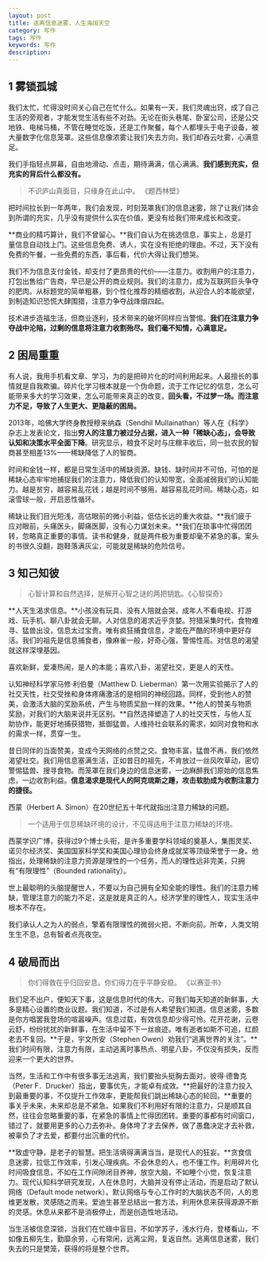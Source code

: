 ```yaml
---
layout: post
title: 逃离信息迷雾，人生海阔天空
category: 写作
tags: 写作
keywords: 写作
description: 
---
```


## 1 雾锁孤城

我们太忙，忙得没时间关心自己在忙什么。如果有一天，我们灵魂出窍，成了自己生活的旁观者，才能发觉生活有些不对劲。无论在街头巷尾、卧室公司，还是公交地铁、电梯马桶，不管在睡觉吃饭，还是工作聚餐，每个人都埋头于电子设备，被大量数字化信息笼罩。这些信息像浓雾让我们失去方向，我们却吞云吐雾，心满意足。

我们手指轻点屏幕，自由地滑动、点击，期待满满，信心满满。**我们感到充实，但充实的背后什么都没有。**

> 不识庐山真面目，只缘身在此山中。 《题西林壁》

把时间拉长到一年两年，我们会发现，时刻笼罩我们的信息迷雾，除了让我们体会到所谓的充实，几乎没有提供什么实在价值，更没有给我们带来成长和改变。

**商业的精巧算计，我们不曾留心。**我们自认为在挑选信息，事实上，总是打量信息自动找上门。这些信息免费、诱人，实在没有拒绝的理由。不过，天下没有免费的午餐，一些免费的东西，事后看，代价大得让我们想哭。

我们不为信息支付金钱，却支付了更昂贵的代价——注意力。收割用户的注意力，打包出售给广告商，早已是公开的商业规则。我们的注意力，成为互联网巨头争夺的肥肉。从标题党的简单粗暴，到个性化推荐的精细收割，从迎合人的本能欲望，到制造知识恐慌大肆围猎，注意力争夺战烽烟四起。

技术进步造福生活，但商业逐利，技术带来的破坏同样应当警惕。**我们在注意力争夺战中沦陷，过剩的信息将注意力收割殆尽。我们毫不知情，心满意足。**

## 2 困局重重

有人说，我用手机看文章、学习，为的是把碎片化的时间利用起来。人最擅长的事情就是自我欺骗。碎片化学习根本就是一个伪命题，流于工作记忆的信息，怎么可能带来多大的学习效果，怎么可能带来真正的改变。**回头看，不过梦一场。而注意力不足，导致了人生更大、更隐蔽的困局。**


2013年，哈佛大学终身教授穆来纳森（Sendhil Mullainathan）等人在《科学》杂志上发表论文，指出**穷人的注意力被过分占据，进入一种「稀缺心态」，会导致认知和决策水平全面下降**。研究显示，粮食不足时与庄稼丰收后，同一批农民的智商甚至相差13%——稀缺降低了人的智商。

时间和金钱一样，都是日常生活中的稀缺资源。缺钱、缺时间并不可怕，可怕的是稀缺心态牢牢地捕捉我们的注意力，降低我们的认知带宽，全面减弱我们的认知能力。越是贫穷，越容易乱花钱；越是时间不够用，越容易乱花时间。稀缺心态，如滚雪球一般，开启恶性循环。

稀缺让我们目光短浅，高估眼前的微小利益，低估长远的重大收益。**我们疲于应对眼前，头痛医头，脚痛医脚，没有心力谋划未来。**我们在琐事中忙得团团转，忽略真正重要的事情。读书和健身，就是两件极为重要却毫不紧急的事。案头的书很久没翻，跑鞋落满灰尘，可能就是稀缺的危险信号。

## 3 知己知彼

> 心智计算和自然选择，是解开心智之谜的两把钥匙。《心智探奇》

**人天生渴求信息。**小孩没有玩具、没有人陪就会哭，成年人不看电视、打游戏、玩手机、聊八卦就会无聊。人对信息的渴求近乎贪婪。狩猎采集时代，食物难寻、猛兽出没，信息太过宝贵。唯有疯狂捕食信息，才能在严酷的环境中更好存活。我们的祖先是信息捕食者，像麻雀一般，好奇心强，警惕性高。对信息的渴望就这样深埋基因。

喜欢新鲜，爱凑热闹，是人的本能；喜欢八卦，渴望社交，更是人的天性。

认知神经科学家马修·利伯曼（Matthew D. Lieberman）第一次用实验揭示了人的社交天性，社交受挫和身体疼痛激活的是相同的神经回路。同样，受到他人的赞美，会激活大脑的奖励系统，产生与物质奖励一样的效果。**他人的赞美与物质奖励，对我们的大脑来说并无区别。**自然选择塑造了人的社交天性，与他人互助协作，能更好地捕获猎物，抵御猛兽。人维持社会联系的需求，如同对食物和水的需求一样，贯穿一生。

昔日同伴的当面赞美，变成今天网络的点赞之交。食物丰富，猛兽不再，我们依然渴望社交。我们用信息塞满生活，正如昔日的祖先，不肯放过一丝风吹草动，密切警惕猛兽、搜寻食物。而笼罩在我们身边的信息迷雾，一边麻醉我们原始的信息焦虑，一边收割利益。**信息渴求是现代人的阿克琉斯之踵，攻击软肋成为收割注意力的捷径。**

西蒙（Herbert A. Simon）在20世纪五十年代就指出注意力稀缺的问题。

> 一个适用于信息稀缺环境的设计，不见得适用于注意力稀缺的环境。

西蒙学识广博，获得过9个博士头衔，是许多重要学科领域的奠基人，集图灵奖、诺贝尔经济奖、美国国家科学奖和美国心理协会终身成就奖等顶级荣誉于一身。他指出，处理稀缺的注意力资源是理性的一个任务，而人的理性远非完美，只拥有“有限理性”（Bounded rationality）。

世上最聪明的头脑提醒世人，不要以为自己拥有全知全能的理性。我们的注意力稀缺，管理注意力的能力不足，这是就是真正的人。经济学里的理性人，现实生活中根本不存在。

我们承认人之为人的弱点，擎着有限理性的微弱火把，不断向前。所幸，人类文明生生不息，总有智者点亮夜空。

## 4 破局而出

> 你们得救在乎归回安息。你们得力在乎平静安稳。 《以赛亚书》

我们足不出户，便知天下事，这是信息时代的伟大。可我们每天知道的新鲜事，大多是精心设置的商业议题。我们知道，不过是有人希望我们知道。信息迷雾，多数是你方唱罢我登场的喧嚣噪声。信息过载，有效信息却少得可怜。花开花谢，云卷云舒，纷纷扰扰的新鲜事，在生活中留不下一丝痕迹。唯有逝者如斯不可追，红颜老去不复回。**于是，宇文所安（Stephen Owen）劝我们“逃离世界的关注”。**我们时间有限，注意力有限，主动逃离时事热点、明星八卦，不仅没有损失，反而迎来一个更大的世界。

当然，生活和工作中有很多事无法逃离，我们要抬头挺胸去面对。彼得·德鲁克（Peter F．Drucker）指出，要事优先，才能卓有成效。**把最好的注意力投入到最重要的事，不仅提升工作效率，更能帮我们跳出稀缺心态的轮回。**重要的事关乎未来，未来却总是不紧急。如果我们不利用好有限的注意力，只是顺其自然，往往会忽略重要的事，在紧急的事情上忙得团团转。重要的事都有时间窗口，错过了，就要用更多的心力去弥补。身体垮了才去保养，做了愚蠢决定才去补救，被辜负了才去爱，都要付出沉重的代价。

**致虚守静，是老子的智慧。把生活填得满满当当，是现代人的狂妄。**贪食信息迷雾，拉低工作效率，引发心理疾病。不会休息的人，也不懂工作。利用碎片化时间吸食信息，不如在工作间隙闭目养神，放空大脑，不如睡个小觉，恢复注意力。现代认知科学研究发现，人在休息时，大脑并没有停止活动，而是启动了默认网络（Default mode network）。默认网络与专心工作时的大脑状态不同，人的思维更发散，灵感随之而来。爱迪生甚至总结出一套方法，利用休息来获得源源不断的灵感。休息从来都不是消极停止，而是创造性地活动。

当生活被信息深锁，当我们在忙碌中盲目，不如学苏子，浅水行舟，登楼看山，不如像五柳先生，勤靡余劳，心有常闲，远离尘网，复返自然。逃离信息迷雾，我们失去的只是樊笼，获得的将是整个世界。



